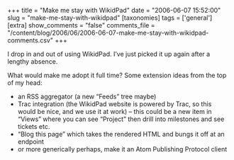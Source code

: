 +++
title = "Make me stay with WikidPad"
date = "2006-06-07 15:52:00"
slug = "make-me-stay-with-wikidpad"
[taxonomies]
tags = ['general']
[extra]
show_comments = "false"
comments_file = "/content/blog/2006/06/2006-06-07-make-me-stay-with-wikidpad-comments.csv"
+++

I drop in and out of using WikidPad. I’ve just picked it up again after a lengthy absence.

What would make me adopt it full time? Some extension ideas from the top of my head:

- an RSS aggregator (a new “Feeds” tree maybe)
- Trac integration (the WikidPad website is powered by Trac, so this would be nice, and we use it at work) – this could be a new item in “Views” where you can see “Project” then drill into milestones and see tickets etc.
- “Blog this page” which takes the rendered HTML and bungs it off at an endpoint
- or more generically perhaps, make it an Atom Publishing Protocol client
